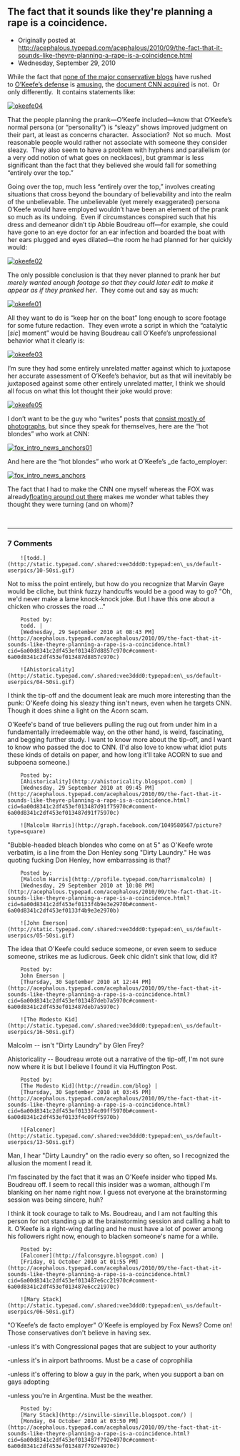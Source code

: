 ## The fact that it sounds like they're planning a rape is a coincidence.

 * Originally posted at http://acephalous.typepad.com/acephalous/2010/09/the-fact-that-it-sounds-like-theyre-planning-a-rape-is-a-coincidence.html
 * Wednesday, September 29, 2010



While the fact that [none of the major conservative blogs](http://www.lawyersgunsmoneyblog.com/wp-content/uploads/2010/09/win-a-cookie.jpg) have rushed to [O’Keefe’s defense](http://www.cnn.com/2010/US/09/29/okeefe.cnn.prank/) is [amusing](http://www.lawyersgunsmoneyblog.com/2010/09/cnn-is-not-amused), the [document CNN acquired](http://www.cnn.com/interactive/2010/09/specials/cnn.caper/index.html) is not.  Or only differently.  It contains statements like:

[![okeefe04](http://www.lawyersgunsmoneyblog.com/wp-content/uploads/2010/09/okeefe04.jpg "okeefe04")](http://www.lawyersgunsmoneyblog.com/wp-content/uploads/2010/09/okeefe04.jpg)

That the people planning the prank—O’Keefe included—know that O’Keefe’s normal persona (or “personality”) is “sleazy” shows improved judgment on their part, at least as concerns character.  Association?  Not so much.  Most reasonable people would rather not associate with someone they consider sleazy.  They also seem to have a problem with hyphens and parallelism (or a very odd notion of what goes on necklaces), but grammar is less significant than the fact that they believed she would fall for something “entirely over the top.”  

Going over the top, much less “entirely over the top,” involves creating situations that cross beyond the boundary of believability and into the realm of the unbelievable. The unbelievable (yet merely exaggerated) persona O’Keefe would have employed wouldn’t have been an element of the prank so much as its undoing.  Even if circumstances conspired such that his dress and demeanor didn’t tip Abbie Boudreau off—for example, she could have gone to an eye doctor for an ear infection and boarded the boat with her ears plugged and eyes dilated—the room he had planned for her quickly would:

[![okeefe02](http://www.lawyersgunsmoneyblog.com/wp-content/uploads/2010/09/okeefe02.jpg "okeefe02")](http://www.lawyersgunsmoneyblog.com/wp-content/uploads/2010/09/okeefe02.jpg)

The only possible conclusion is that they never planned to prank her _but merely wanted enough footage so that they could later edit to make it appear as if they pranked her_.  They come out and say as much:

[![okeefe01](http://www.lawyersgunsmoneyblog.com/wp-content/uploads/2010/09/okeefe01.jpg "okeefe01")](http://www.lawyersgunsmoneyblog.com/wp-content/uploads/2010/09/okeefe01.jpg)

All they want to do is “keep her on the boat” long enough to score footage for some future redaction.  They even wrote a script in which the “catalytic [_sic_] moment” would be having Boudreau call O’Keefe’s unprofessional behavior what it clearly is:

[![okeefe03](http://www.lawyersgunsmoneyblog.com/wp-content/uploads/2010/09/okeefe03.jpg "okeefe03")](http://www.lawyersgunsmoneyblog.com/wp-content/uploads/2010/09/okeefe03.jpg)

I’m sure they had some entirely unrelated matter against which to juxtapose her accurate assessment of O’Keefe’s behavior, but as that will inevitably be juxtaposed against some other entirely unrelated matter, I think we should all focus on what this lot thought their joke would prove:

[![okeefe05](http://www.lawyersgunsmoneyblog.com/wp-content/uploads/2010/09/okeefe05.jpg "okeefe05")](http://www.lawyersgunsmoneyblog.com/wp-content/uploads/2010/09/okeefe05.jpg)

I don’t want to be the guy who “writes” posts that [consist mostly of photographs](http://www.lawyersgunsmoneyblog.com/2010/09/the-faces-of-the-republican-party-according-to-the-republican-party), but since they speak for themselves, here are the “hot blondes” who work at CNN:

[![fox\_intro\_news\_anchors01](http://www.lawyersgunsmoneyblog.com/wp-content/uploads/2010/09/fox\_intro\_news\_anchors01.png "fox\_intro\_news\_anchors01")](http://www.lawyersgunsmoneyblog.com/wp-content/uploads/2010/09/fox\_intro\_news\_anchors01.png)

And here are the “hot blondes” who work at O’Keefe’s _de facto_employer:

[![fox\_intro\_news\_anchors](http://www.lawyersgunsmoneyblog.com/wp-content/uploads/2010/09/fox\_intro\_news\_anchors.jpg "fox\_intro\_news\_anchors")](http://www.lawyersgunsmoneyblog.com/wp-content/uploads/2010/09/fox\_intro\_news\_anchors.jpg)

The fact that I had to make the CNN one myself whereas the FOX was already[floating around out there](http://www.lawyersgunsmoneyblog.com/2010/09/the-fact-that-it-sounds-like-theyre-planning-a-rape-is-completely-coincidental) makes me wonder what tables they thought they were turning (and on whom)?

 

		

* * *

### 7 Comments 

		

                
[]()

	

		![todd.](http://static.typepad.com/.shared:vee3ddd0:typepad:en\_us/default-userpics/10-50si.gif)
	

	

		

Not to miss the point entirely, but how do you recognize that Marvin Gaye would be cliche, but think fuzzy handcuffs would be a good way to go? "Oh, we'd never make a lame knock-knock joke. But I have this one about a chicken who crosses the road ..."  


	

		Posted by:
		todd. |
		[Wednesday, 29 September 2010 at 08:43 PM](http://acephalous.typepad.com/acephalous/2010/09/the-fact-that-it-sounds-like-theyre-planning-a-rape-is-a-coincidence.html?cid=6a00d8341c2df453ef013487d8857c970c#comment-6a00d8341c2df453ef013487d8857c970c)

[]()

	

		![Ahistoricality](http://static.typepad.com/.shared:vee3ddd0:typepad:en\_us/default-userpics/04-50si.gif)
	

	

		

I think the tip-off and the document leak are much more interesting than the punk: O'Keefe doing his sleazy thing isn't news, even when he targets CNN. Though it does shine a light on the Acorn scam.

O'Keefe's band of true believers pulling the rug out from under him in a fundamentally irredeemable way, on the other hand, is weird, fascinating, and begging further study. I want to know more about the tip-off, and I want to know who passed the doc to CNN. (I'd also love to know what idiot puts these kinds of details on paper, and how long it'll take ACORN to sue and subpoena someone.)

	

		Posted by:
		[Ahistoricality](http://ahistoricality.blogspot.com) |
		[Wednesday, 29 September 2010 at 09:45 PM](http://acephalous.typepad.com/acephalous/2010/09/the-fact-that-it-sounds-like-theyre-planning-a-rape-is-a-coincidence.html?cid=6a00d8341c2df453ef013487d91f75970c#comment-6a00d8341c2df453ef013487d91f75970c)

[]()

	

		![Malcolm Harris](http://graph.facebook.com/1049580567/picture?type=square)
	

	

		

"Bubble-headed bleach blondes who come on at 5" as O'Keefe wrote verbatim, is a line from the Don Henley song "Dirty Laundry." He was quoting fucking Don Henley, how embarrassing is that?

	

		Posted by:
		[Malcolm Harris](http://profile.typepad.com/harrismalcolm) |
		[Wednesday, 29 September 2010 at 10:08 PM](http://acephalous.typepad.com/acephalous/2010/09/the-fact-that-it-sounds-like-theyre-planning-a-rape-is-a-coincidence.html?cid=6a00d8341c2df453ef0133f4b9e3e2970b#comment-6a00d8341c2df453ef0133f4b9e3e2970b)

[]()

	

		![John Emerson](http://static.typepad.com/.shared:vee3ddd0:typepad:en\_us/default-userpics/05-50si.gif)
	

	

		

The idea that O'Keefe could seduce someone, or even seem to seduce someone, strikes me as ludicrous. Geek chic didn't sink that low, did it?

	

		Posted by:
		John Emerson |
		[Thursday, 30 September 2010 at 12:44 PM](http://acephalous.typepad.com/acephalous/2010/09/the-fact-that-it-sounds-like-theyre-planning-a-rape-is-a-coincidence.html?cid=6a00d8341c2df453ef013487deb7a5970c#comment-6a00d8341c2df453ef013487deb7a5970c)

[]()

	

		![The Modesto Kid](http://static.typepad.com/.shared:vee3ddd0:typepad:en\_us/default-userpics/16-50si.gif)
	

	

		

Malcolm -- isn't "Dirty Laundry" by Glen Frey?

Ahistoricality -- Boudreau wrote out a narrative of the tip-off, I'm not sure now where it is but I believe I found it via Huffington Post.

	

		Posted by:
		[The Modesto Kid](http://readin.com/blog) |
		[Thursday, 30 September 2010 at 03:45 PM](http://acephalous.typepad.com/acephalous/2010/09/the-fact-that-it-sounds-like-theyre-planning-a-rape-is-a-coincidence.html?cid=6a00d8341c2df453ef0133f4c09ff5970b#comment-6a00d8341c2df453ef0133f4c09ff5970b)

[]()

	

		![Falconer](http://static.typepad.com/.shared:vee3ddd0:typepad:en\_us/default-userpics/13-50si.gif)
	

	

		

Man, I hear "Dirty Laundry" on the radio every so often, so I recognized the allusion the moment I read it.

I'm fascinated by the fact that it was an O'Keefe insider who tipped Ms. Boudreau off.  I seem to recall this insider was a woman, although I'm blanking on her name right now.  I guess not everyone at the brainstorming session was being sincere, huh?

I think it took courage to talk to Ms. Boudreau, and I am not faulting this person for not standing up at the brainstorming session and calling a halt to it.  O'Keefe is a right-wing darling and he must have a lot of power among his followers right now, enough to blacken someone's name for a while.

	

		Posted by:
		[Falconer](http://falconsgyre.blogspot.com) |
		[Friday, 01 October 2010 at 01:55 PM](http://acephalous.typepad.com/acephalous/2010/09/the-fact-that-it-sounds-like-theyre-planning-a-rape-is-a-coincidence.html?cid=6a00d8341c2df453ef013487e6cc21970c#comment-6a00d8341c2df453ef013487e6cc21970c)

[]()

	

		![Mary Stack](http://static.typepad.com/.shared:vee3ddd0:typepad:en\_us/default-userpics/06-50si.gif)
	

	

		

"O’Keefe’s de facto employer" O'Keefe is employed by Fox News? Come on! Those conservatives don't believe in having sex.  

-unless it's with Congressional pages that are subject to your authority   

-unless it's in airport bathrooms.  Must be a case of coprophilia  

-unless it's offering to blow a guy in the park, when you support a ban on gays adopting  

-unless you're in Argentina.  Must be the weather.

	

		Posted by:
		[Mary Stack](http://sinville-sinville.blogspot.com/) |
		[Monday, 04 October 2010 at 03:50 PM](http://acephalous.typepad.com/acephalous/2010/09/the-fact-that-it-sounds-like-theyre-planning-a-rape-is-a-coincidence.html?cid=6a00d8341c2df453ef013487f792e4970c#comment-6a00d8341c2df453ef013487f792e4970c)

		

        